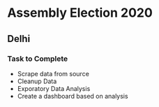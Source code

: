 # Assembly Election 2020

## Delhi

### Task to Complete

- Scrape data from source
- Cleanup Data
- Exporatory Data Analysis
- Create a dashboard based on analysis
